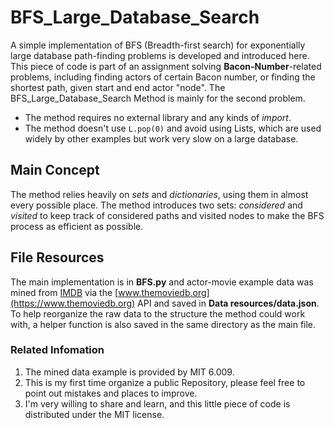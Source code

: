 # BFS_Large_Database_Search
A simple implementation of BFS (Breadth-first search) for exponentially large database path-finding problems is developed and introduced here. This piece of code is part of an assignment solving **Bacon-Number**-related problems, including finding actors of certain Bacon number, or finding the shortest path, given start and end actor "node". The BFS_Large_Database_Search Method is mainly for the second problem.

- The method requires no external library and any kinds of *import*.
- The method doesn't use `L.pop(0)` and avoid using Lists, which are used widely by other examples but work very slow on a large database.

## Main Concept
The method relies heavily on *sets* and *dictionaries*, using them in almost every possible place. The method introduces two sets: *considered* and *visited* to keep track of considered paths and visited nodes to make the BFS process as efficient as possible.

## File Resources
The main implementation is in **BFS.py** and actor-movie example data was mined from [IMDB](https://www.imdb.com) via the [www.themoviedb.org](https://www.themoviedb.org) API and saved in **Data resources/data.json**. To help reorganize the raw data to the structure the method could work with, a helper function is also saved in the same directory as the main file.

### Related Infomation
1. The mined data example is provided by MIT 6.009.
2. This is my first time organize a public Repository, please feel free to point out mistakes and places to improve.
3. I'm very willing to share and learn, and this little piece of code is distributed under the MIT license.
